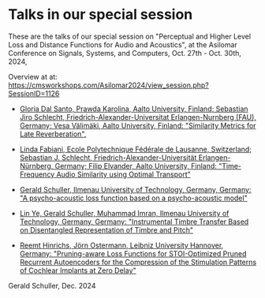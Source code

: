 # Talks in our special session

These are the talks of our special session on "Perceptual and Higher Level Loss and Distance Functions for Audio and Acoustics", at the Asilomar Conference on Signals, Systems, and Computers, Oct. 27th - Oct. 30th, 2024,

Overview at at: https://cmsworkshops.com/Asilomar2024/view_session.php?SessionID=1126


- [Gloria Dal Santo, Prawda Karolina, Aalto University, Finland; Sebastian Jiro Schlecht, Friedrich-Alexander-Universitat Erlangen-Nurnberg (FAU), Germany; Vesa Välimäki, Aalto University, Finland: "Similarity Metrics for Late Reverberation",](similrir_GloriaDalSanto.pdf)


- [Linda Fabiani, Ecole Polytechnique Fédérale de Lausanne, Switzerland; Sebastian J. Schlecht, Friedrich-Alexander-Universität Erlangen-Nürnberg, Germany; Filip Elvander, Aalto University, Finland: "Time-Frequency Audio Similarity using Optimal Transport"](AsilomarOTSimilarity_LindaFabiani.pdf)

- [Gerald Schuller, Ilmenau University of Technology, Germany, Germany: "A psycho-acoustic loss function based on a psycho-acoustic model"](Asilomar2024PsyacLossTalk_GeraldSchuller.pdf)

- [Lin Ye, Gerald Schuller, Muhammad Imran, Ilmenau University of Technology, Germany, Germany: "Instrumental Timbre Transfer Based on Disentangled Representation of Timbre and Pitch"](Asilomar2024TimbreTalk_LinYe.pdf)

- [Reemt Hinrichs, Jörn Ostermann, Leibniz University Hannover, Germany: "Pruning-aware Loss Functions for STOI-Optimized Pruned Recurrent Autoencoders for the Compression of the Stimulation Patterns of Cochlear Implants at Zero Delay"](Asilomar2024_slides_ReemtHinrichs.pdf)

Gerald Schuller, Dec. 2024
